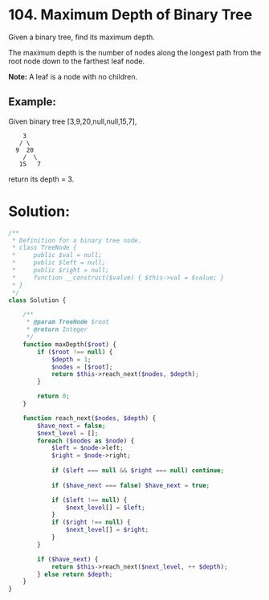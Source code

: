 # 104. Maximum Depth of Binary Tree
Given a binary tree, find its maximum depth.

The maximum depth is the number of nodes along the longest path from the root node down to the farthest leaf node.

**Note:** A leaf is a node with no children.
## Example:
Given binary tree [3,9,20,null,null,15,7],
~~~
    3
   / \
  9  20
    /  \
   15   7
~~~
return its depth = 3.
# Solution:
~~~PHP
/**
 * Definition for a binary tree node.
 * class TreeNode {
 *     public $val = null;
 *     public $left = null;
 *     public $right = null;
 *     function __construct($value) { $this->val = $value; }
 * }
 */
class Solution {

    /**
     * @param TreeNode $root
     * @return Integer
     */
    function maxDepth($root) {
        if ($root !== null) {
            $depth = 1;
            $nodes = [$root];
            return $this->reach_next($nodes, $depth);
        }

        return 0;
    }

    function reach_next($nodes, $depth) {
        $have_next = false;
        $next_level = [];
        foreach ($nodes as $node) {
            $left = $node->left;
            $right = $node->right;
            
            if ($left === null && $right === null) continue;
            
            if ($have_next === false) $have_next = true;

            if ($left !== null) {
                $next_level[] = $left;
            }
            if ($right !== null) {
                $next_level[] = $right;
            }
        }

        if ($have_next) {
            return $this->reach_next($next_level, ++ $depth);
        } else return $depth;
    }
}
~~~